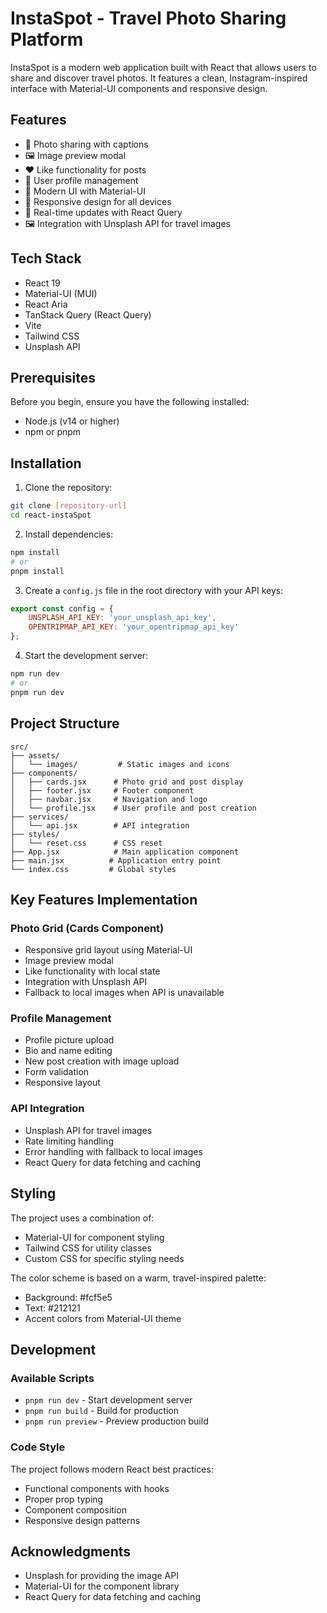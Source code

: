 # InstaSpot - Travel Photo Sharing Platform

InstaSpot is a modern web application built with React that allows users to share and discover travel photos. It features a clean, Instagram-inspired interface with Material-UI components and responsive design.

## Features

- 📸 Photo sharing with captions
- 🖼️ Image preview modal
- ❤️ Like functionality for posts
- 👤 User profile management
- 🎨 Modern UI with Material-UI
- 📱 Responsive design for all devices
- 🔄 Real-time updates with React Query
- 🖼️ Integration with Unsplash API for travel images

## Tech Stack

- React 19
- Material-UI (MUI)
- React Aria
- TanStack Query (React Query)
- Vite
- Tailwind CSS
- Unsplash API

## Prerequisites

Before you begin, ensure you have the following installed:
- Node.js (v14 or higher)
- npm or pnpm

## Installation

1. Clone the repository:
```bash
git clone [repository-url]
cd react-instaSpot
```

2. Install dependencies:
```bash
npm install
# or
pnpm install
```

3. Create a `config.js` file in the root directory with your API keys:
```javascript
export const config = {
    UNSPLASH_API_KEY: 'your_unsplash_api_key',
    OPENTRIPMAP_API_KEY: 'your_opentripmap_api_key'
};
```

4. Start the development server:
```bash
npm run dev
# or
pnpm run dev
```

## Project Structure

```
src/
├── assets/
│   └── images/         # Static images and icons
├── components/
│   ├── cards.jsx      # Photo grid and post display
│   ├── footer.jsx     # Footer component
│   ├── navbar.jsx     # Navigation and logo
│   └── profile.jsx    # User profile and post creation
├── services/
│   └── api.jsx        # API integration
├── styles/
│   └── reset.css      # CSS reset
├── App.jsx            # Main application component
├── main.jsx          # Application entry point
└── index.css         # Global styles

```

## Key Features Implementation

### Photo Grid (Cards Component)
- Responsive grid layout using Material-UI
- Image preview modal
- Like functionality with local state
- Integration with Unsplash API
- Fallback to local images when API is unavailable

### Profile Management
- Profile picture upload
- Bio and name editing
- New post creation with image upload
- Form validation
- Responsive layout

### API Integration
- Unsplash API for travel images
- Rate limiting handling
- Error handling with fallback to local images
- React Query for data fetching and caching

## Styling

The project uses a combination of:
- Material-UI for component styling
- Tailwind CSS for utility classes
- Custom CSS for specific styling needs

The color scheme is based on a warm, travel-inspired palette:
- Background: #fcf5e5
- Text: #212121
- Accent colors from Material-UI theme

## Development

### Available Scripts

- `pnpm run dev` - Start development server
- `pnpm run build` - Build for production
- `pnpm run preview` - Preview production build

### Code Style

The project follows modern React best practices:

- Functional components with hooks
- Proper prop typing
- Component composition
- Responsive design patterns

## Acknowledgments

- Unsplash for providing the image API
- Material-UI for the component library
- React Query for data fetching and caching
